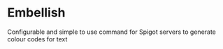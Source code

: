 # Embellish
Configurable and simple to use command for Spigot servers to generate colour codes for text
